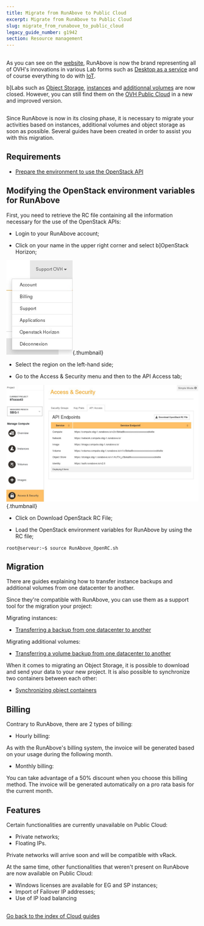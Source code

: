 ```yaml
---
title: Migrate from RunAbove to Public Cloud
excerpt: Migrate from RunAbove to Public Cloud
slug: migrate_from_runabove_to_public_cloud
legacy_guide_number: g1942
section: Resource management
---
```



## 
As you can see on the [website](https://www.runabove.com/index.xml), RunAbove is now the brand representing all of OVH's innovations in various Lab forms such as [Desktop as a service](https://www.runabove.com/deskaas.xml) and of course everything to do with [IoT](https://www.runabove.com/iot-paas-timeseries.xml).

b]Labs such as [Object Storage](https://www.runabove.com/cloud-storage.xml), [instances](https://www.runabove.com/cloud-instance.xml) and [additionnal volumes](https://www.runabove.com/cloud-disks.xml) are now closed. However, you can still find them on the [OVH Public Cloud](https://www.ovh.com/us/cloud/) in a new and improved version.


## 
Since RunAbove is now in its closing phase, it is necessary to migrate your activities based on instances, additional volumes and object storage as soon as possible. Several guides have been created in order to assist you with this migration.


## Requirements

- [Prepare the environment to use the OpenStack API]({legacy}1851)




## Modifying the OpenStack environment variables for RunAbove
First, you need to retrieve the RC file containing all the information necessary for the use of the OpenStack APIs:


- Login to your RunAbove account;

- Click on your name in the upper right corner and select b]OpenStack Horizon;



![](images/img_3038.jpg){.thumbnail}

- Select the region on the left-hand side;

- Go to the Access & Security menu and then to the API Access tab;



![](images/img_3039.jpg){.thumbnail}

- Click on Download OpenStack RC File;

- Load the OpenStack environment variables for RunAbove by using the RC file;


```
root@serveur:~$ source RunAbove_OpenRC.sh
```





## Migration
There are guides explaining how to transfer instance backups and additional volumes from one datacenter to another.

Since they're compatible with RunAbove, you can use them as a support tool for the migration your project:

Migrating instances:


- [Transferring a backup from one datacenter to another]({legacy}1853)


Migrating additional volumes:

- [Transferring a volume backup from one datacenter to another]({legacy}1941)


When it comes to migrating an Object Storage, it is possible to download and send your data to your new project. It is also possible to synchronize two containers between each other:


- [Synchronizing object containers]({legacy}1919)




## Billing
Contrary to RunAbove, there are 2 types of billing:


- Hourly billing: 

As with the RunAbove's billing system, the invoice will be generated based on your usage during the following month.


- Monthly billing: 

You can take advantage of a 50% discount when you choose this billing method. The invoice will be generated automatically on a pro rata basis for the current month.


## Features
Certain functionalities are currently unavailable on Public Cloud:


- Private networks;
- Floating IPs.


Private networks will arrive soon and will be compatible with vRack.

At the same time, other functionalities that weren't present on RunAbove are now available on Public Cloud:


- Windows licenses are available for EG and SP instances;
- Import of Failover IP addresses;
- Use of IP load balancing




## 
[Go back to the index of Cloud guides]({legacy}1785)

